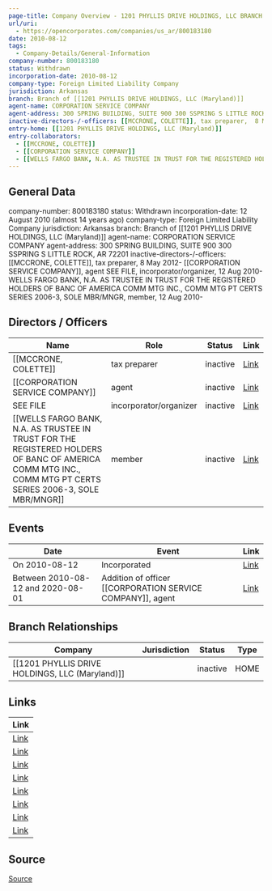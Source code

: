 ```yaml
---
page-title: Company Overview - 1201 PHYLLIS DRIVE HOLDINGS, LLC BRANCH (Arkansas)
url/uri:
  - https://opencorporates.com/companies/us_ar/800183180
date: 2010-08-12
tags:
  - Company-Details/General-Information
company-number: 800183180
status: Withdrawn
incorporation-date: 2010-08-12
company-type: Foreign Limited Liability Company
jurisdiction: Arkansas
branch: Branch of [[1201 PHYLLIS DRIVE HOLDINGS, LLC (Maryland)]]
agent-name: CORPORATION SERVICE COMPANY
agent-address: 300 SPRING BUILDING, SUITE 900 300 SSPRING S LITTLE ROCK, AR 72201
inactive-directors-/-officers: [[MCCRONE, COLETTE]], tax preparer,  8 May 2012- [[CORPORATION SERVICE COMPANY]], agent SEE FILE, incorporator/organizer, 12 Aug 2010- WELLS FARGO BANK, N.A. AS TRUSTEE IN TRUST FOR THE REGISTERED HOLDERS OF BANC OF AMERICA COMM MTG INC., COMM MTG PT CERTS SERIES 2006-3, SOLE MBR/MNGR, member, 12 Aug 2010-
entry-home: [[1201 PHYLLIS DRIVE HOLDINGS, LLC (Maryland)]]
entry-collaborators:
  - [[MCCRONE, COLETTE]]
  - [[CORPORATION SERVICE COMPANY]]
  - [[WELLS FARGO BANK, N.A. AS TRUSTEE IN TRUST FOR THE REGISTERED HOLDERS OF BANC OF AMERICA COMM MTG INC., COMM MTG PT CERTS SERIES 2006-3, SOLE MBR/MNGR|WELLS FARGO BANK, N.A. AS TRUSTEE IN TRUST FOR THE REGISTERED HOLDERS OF BANC OF AMERICA COMM MTG INC., COMM MTG PT CERTS SERIES 2006-3, SOLE MBR/MNGR]]
---
```

## General Data
company-number: 800183180
status: Withdrawn
incorporation-date: 12 August 2010 (almost 14 years ago)
company-type: Foreign Limited Liability Company
jurisdiction: Arkansas
branch: Branch of [[1201 PHYLLIS DRIVE HOLDINGS, LLC (Maryland)]]
agent-name: CORPORATION SERVICE COMPANY
agent-address: 300 SPRING BUILDING, SUITE 900 300 SSPRING S LITTLE ROCK, AR 72201
inactive-directors-/-officers: [[MCCRONE, COLETTE]], tax preparer,  8 May 2012- [[CORPORATION SERVICE COMPANY]], agent SEE FILE, incorporator/organizer, 12 Aug 2010- WELLS FARGO BANK, N.A. AS TRUSTEE IN TRUST FOR THE REGISTERED HOLDERS OF BANC OF AMERICA COMM MTG INC., COMM MTG PT CERTS SERIES 2006-3, SOLE MBR/MNGR, member, 12 Aug 2010-

## Directors / Officers
| Name | Role | Status | Link |
|------|------|--------|------|
| [[MCCRONE, COLETTE]] | tax preparer | inactive | [Link](https://opencorporates.com/officers/95709030) |
| [[CORPORATION SERVICE COMPANY]] | agent | inactive | [Link](https://opencorporates.com/officers/167304886) |
| SEE FILE | incorporator/organizer | inactive | [Link](https://opencorporates.com/officers/860955677) |
| [[WELLS FARGO BANK, N.A. AS TRUSTEE IN TRUST FOR THE REGISTERED HOLDERS OF BANC OF AMERICA COMM MTG INC., COMM MTG PT CERTS SERIES 2006-3, SOLE MBR/MNGR]] | member | inactive | [Link](https://opencorporates.com/officers/860955680) |

## Events
| Date | Event | Link |
|------|-------|------|
| On 2010-08-12 | Incorporated | [Link](https://opencorporates.com/events/350998520) |
| Between 2010-08-12 and 2020-08-01 | Addition of officer [[CORPORATION SERVICE COMPANY]], agent | [Link](https://opencorporates.com/events/1859578042) |

## Branch Relationships
| Company | Jurisdiction | Status | Type |
|---------|--------------|--------|------|
| [[1201 PHYLLIS DRIVE HOLDINGS, LLC (Maryland)]] |  | inactive | HOME |

## Links
| Link |
|------|
| [Link](/events/350998520) |
| [Link](/companies/us_md/W13689815) |
| [Link](/officers/860955680) |
| [Link](/officers/860955677) |
| [Link](/officers/95709030) |
| [Link](/events/1859578042) |
| [Link](http://www.sos.arkansas.gov/corps/search_all.php) |
| [Link](/officers/167304886) |


## Source
[Source](https://opencorporates.com/companies/us_ar/800183180)
